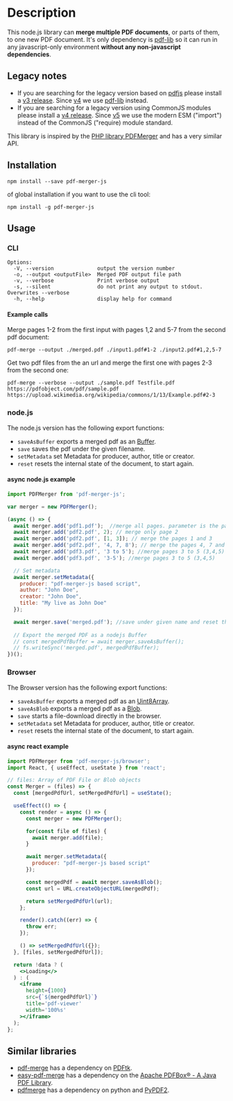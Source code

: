 # Description

This node.js library can **merge multiple PDF documents**, or parts of them, to one new PDF document. It's only dependency is [pdf-lib](https://pdf-lib.js.org/) so it can run in any javascript-only environment **without any non-javascript dependencies**.

## Legacy notes

* If you are searching for the legacy version based on 
[pdfjs](https://www.npmjs.com/package/pdfjs) please install a [v3 release](https://github.com/nbesli/pdf-merger-js/releases?q=v3&expanded=true). Since [v4](https://github.com/nbesli/pdf-merger-js/releases?q=v4&expanded=true) we use [pdf-lib](https://pdf-lib.js.org/) instead.
* If you are searching for a legacy version using CommonJS modules please install a [v4 release](https://github.com/nbesli/pdf-merger-js/releases?q=v4&expanded=true). Since [v5](https://github.com/nbesli/pdf-merger-js/releases?q=v5&expanded=true) we use the modern ESM ("import") instead of the CommonJS ("require) module standard.

This library is inspired by the [PHP library PDFMerger](https://github.com/myokyawhtun/PDFMerger) and has a very similar API.

## Installation

`npm install --save pdf-merger-js`

of global installation if you want to use the cli tool:

`npm install -g pdf-merger-js`

## Usage

### CLI

```
Options:
  -V, --version              output the version number
  -o, --output <outputFile>  Merged PDF output file path
  -v, --verbose              Print verbose output
  -s, --silent               do not print any output to stdout. Overwrites --verbose
  -h, --help                 display help for command
```

#### Example calls

Merge pages 1-2 from the first input with pages 1,2 and 5-7 from the second pdf document:

`pdf-merge --output ./merged.pdf ./input1.pdf#1-2 ./input2.pdf#1,2,5-7`

Get two pdf files from the an url and merge the first one with pages 2-3 from the second one:

`pdf-merge --verbose --output ./sample.pdf Testfile.pdf https://pdfobject.com/pdf/sample.pdf https://upload.wikimedia.org/wikipedia/commons/1/13/Example.pdf#2-3`

### node.js

The node.js version has the following export functions:

* `saveAsBuffer` exports a merged pdf as an [Buffer](https://nodejs.org/api/buffer.html).
* `save` saves the pdf under the given filename.
* `setMetadata` set Metadata for producer, author, title or creator.
* `reset` resets the internal state of the document, to start again.

#### async node.js example

```js
import PDFMerger from 'pdf-merger-js';

var merger = new PDFMerger();

(async () => {
  await merger.add('pdf1.pdf');  //merge all pages. parameter is the path to file and filename.
  await merger.add('pdf2.pdf', 2); // merge only page 2
  await merger.add('pdf2.pdf', [1, 3]); // merge the pages 1 and 3
  await merger.add('pdf2.pdf', '4, 7, 8'); // merge the pages 4, 7 and 8
  await merger.add('pdf3.pdf', '3 to 5'); //merge pages 3 to 5 (3,4,5)
  await merger.add('pdf3.pdf', '3-5'); //merge pages 3 to 5 (3,4,5)

  // Set metadata
  await merger.setMetadata({
    producer: "pdf-merger-js based script",
    author: "John Doe",
    creator: "John Doe",
    title: "My live as John Doe"
  });

  await merger.save('merged.pdf'); //save under given name and reset the internal document
  
  // Export the merged PDF as a nodejs Buffer
  // const mergedPdfBuffer = await merger.saveAsBuffer();
  // fs.writeSync('merged.pdf', mergedPdfBuffer);
})();
```

### Browser

The Browser version has the following export functions:

* `saveAsBuffer` exports a merged pdf as an [Uint8Array](https://developer.mozilla.org/en-US/docs/Web/JavaScript/Reference/Global_Objects/Uint8Array).
* `saveAsBlob` exports a merged pdf as a [Blob](https://developer.mozilla.org/en-US/docs/Web/API/Blob).
* `save` starts a file-download directly in the browser.
* `setMetadata` set Metadata for producer, author, title or creator.
* `reset` resets the internal state of the document, to start again.

#### async react example

```jsx
import PDFMerger from 'pdf-merger-js/browser';
import React, { useEffect, useState } from 'react';

// files: Array of PDF File or Blob objects
const Merger = (files) => {
  const [mergedPdfUrl, setMergedPdfUrl] = useState();

  useEffect(() => {
    const render = async () => {
      const merger = new PDFMerger();

      for(const file of files) {
        await merger.add(file);
      }

      await merger.setMetadata({
        producer: "pdf-merger-js based script"
      });

      const mergedPdf = await merger.saveAsBlob();
      const url = URL.createObjectURL(mergedPdf);

      return setMergedPdfUrl(url);
    };

    render().catch((err) => {
      throw err;
    });

    () => setMergedPdfUrl({});
  }, [files, setMergedPdfUrl]);

  return !data ? (
    <>Loading</>
  ) : (
    <iframe
      height={1000}
      src={`${mergedPdfUrl}`}
      title='pdf-viewer'
      width='100%s'
    ></iframe>
  );
};
```

## Similar libraries

* [pdf-merge](https://www.npmjs.com/package/pdf-merge) has a dependency on [PDFtk](https://www.pdflabs.com/tools/pdftk-the-pdf-toolkit/).
* [easy-pdf-merge](https://www.npmjs.com/package/easy-pdf-merge) has a dependency on the [Apache PDFBox® - A Java PDF Library](https://pdfbox.apache.org/).
* [pdfmerge](https://www.npmjs.com/package/pdfmerge) has a dependency on python and [PyPDF2](https://pythonhosted.org/PyPDF2/).
